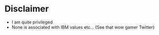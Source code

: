 # Disclaimer

- I am quite privileged
- None is associated with IBM values etc... (See that wow gamer Twitter)
